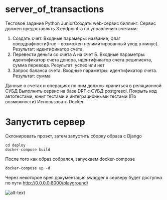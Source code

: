 # server_of_transactions
Тестовое задание Python JuniorСоздать web-сервис биллинг. Сервис должен предоставлять 3 endpoint-а по управлению счетами:
1. Создать счет. Входные парамеры: название, флаг овердрафности(true – возможен нелимитированный уход в минус). Результат: идентификатор счета.
2. Перевести деньги со счета А на счет Б. Входные параметры: идентификатор счета донора, идентификатор счета реципиента, сумма перевода. Результат: успех или нет
3. Запрос баланса счета. Входные параметры: идентификатор счета. Результат: сумма

Данные о счетах и операциях по ним должны храниться в реляционной СУБД
Выполнить сервис на базе DRF с СУБД postgresql.
Покрыть код автотестами, юнит тестами и интеграционными тестами (По возможности)
Использовать Docker.

# Запустить сервер
Склонировать проэкт, затем запустить сборку образа с Django 
    
    cd deploy
    docker-compose build

После того как образ собрался, запускаем docker-compose

    docker-compose up -d

Через некоторое врея документация swagger к серверу будет доступна по 
пути http://0.0.0.0:8000/playground/

![alt-text](../../../PycharmProjects/server_of_transactions/res/swagger_doc.png "optional-title")

